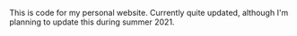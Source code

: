 This is code for my personal website. Currently quite updated, although I'm planning to update this during summer 2021.

